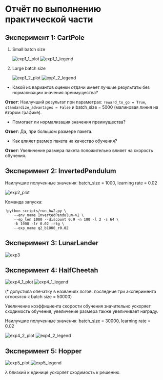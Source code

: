 # Отчёт по выполнению практической части

## Эксперимент 1: CartPole
1. Small batch size
   
   ![exp1_1_plot](./images/exp1_1_plot.jpg)
   ![exp1_1_legend](./images/exp1_1_legend.jpg)
2. Large batch size
   
   ![exp1_2_plot](./images/exp1_2_plot.jpg)
   ![exp1_2_legend](./images/exp1_2_legend.jpg)

- Какой из вариантов оценки отдачи имеет лучшие результаты без нормализации
значения преимущества?

**Ответ**: Наилучший результат при параметрах: ```reward_to_go = True```, ```standardize_advantages = False``` и batch_size = 5000 (малиновая линия на втором графике).

- Помогает ли нормализация значения преимущества?

**Ответ**: Да, при большом размере пакета.

- Как влияет размер пакета на качество обучения?

**Ответ**: Увеличение размера пакета положительно влияет на скорость обучения.

## Эксперимент 2: InvertedPendulum
Наилучшие полученные значения: batch_size = 1000, learning rate = 0.02

![exp2_plot](./images/exp2_plot.jpg)

Команда запуска:

```
!python scripts/run_hw2.py \
    --env_name InvertedPendulum-v2 \
    --ep_len 1000 --discount 0.9 -n 100 -l 2 -s 64 \
    -b 1000 -lr 0.02 -rtg \
    --exp_name q2_b1000_r0.02
```

## Эксперимент 3: LunarLander

![exp3](./images/exp3.jpg)

## Эксперимент 4: HalfCheetah

![exp4_1_plot](./images/exp4_1_plot.jpg)
![exp4_1_legend](./images/exp4_1_legend.jpg)

(* допустила опечатку в названиях логов: последние три эксперимента относятся к batch size = 50000)

Увеличение коэффициента скорости обучения значительно ускоряет сходимость обучения, увеличение размера также увеличивает награду.

Наилучшие полученные значения: batch_size = 30000, learning rate = 0.02

![exp4_2_plot](./images/exp4_2_plot.jpg)
![exp4_2_legend](./images/exp4_2_legend.jpg)

## Эксперимент 5: Hopper

![exp5_plot](./images/exp5.jpg)
![exp5_legend](./images/exp5_legend.jpg)

λ близкий к единице ускоряет сходимость к решению. 
